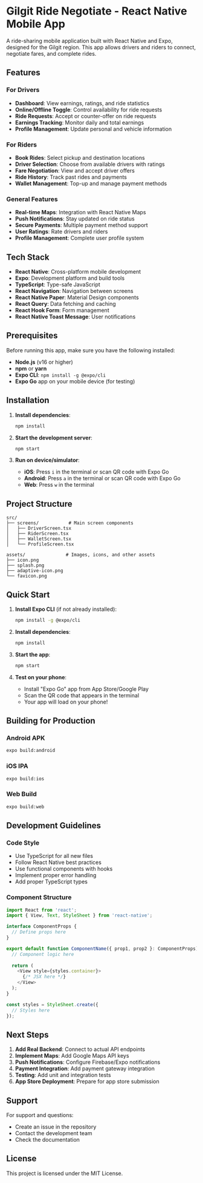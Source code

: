 # Gilgit Ride Negotiate - React Native Mobile App

A ride-sharing mobile application built with React Native and Expo, designed for the Gilgit region. This app allows drivers and riders to connect, negotiate fares, and complete rides.

## Features

### For Drivers
- **Dashboard**: View earnings, ratings, and ride statistics
- **Online/Offline Toggle**: Control availability for ride requests
- **Ride Requests**: Accept or counter-offer on ride requests
- **Earnings Tracking**: Monitor daily and total earnings
- **Profile Management**: Update personal and vehicle information

### For Riders
- **Book Rides**: Select pickup and destination locations
- **Driver Selection**: Choose from available drivers with ratings
- **Fare Negotiation**: View and accept driver offers
- **Ride History**: Track past rides and payments
- **Wallet Management**: Top-up and manage payment methods

### General Features
- **Real-time Maps**: Integration with React Native Maps
- **Push Notifications**: Stay updated on ride status
- **Secure Payments**: Multiple payment method support
- **User Ratings**: Rate drivers and riders
- **Profile Management**: Complete user profile system

## Tech Stack

- **React Native**: Cross-platform mobile development
- **Expo**: Development platform and build tools
- **TypeScript**: Type-safe JavaScript
- **React Navigation**: Navigation between screens
- **React Native Paper**: Material Design components
- **React Query**: Data fetching and caching
- **React Hook Form**: Form management
- **React Native Toast Message**: User notifications

## Prerequisites

Before running this app, make sure you have the following installed:

- **Node.js** (v16 or higher)
- **npm** or **yarn**
- **Expo CLI**: `npm install -g @expo/cli`
- **Expo Go** app on your mobile device (for testing)

## Installation

1. **Install dependencies**:
   ```bash
   npm install
   ```

2. **Start the development server**:
   ```bash
   npm start
   ```

3. **Run on device/simulator**:
   - **iOS**: Press `i` in the terminal or scan QR code with Expo Go
   - **Android**: Press `a` in the terminal or scan QR code with Expo Go
   - **Web**: Press `w` in the terminal

## Project Structure

```
src/
├── screens/           # Main screen components
│   ├── DriverScreen.tsx
│   ├── RiderScreen.tsx
│   ├── WalletScreen.tsx
│   └── ProfileScreen.tsx

assets/               # Images, icons, and other assets
├── icon.png
├── splash.png
├── adaptive-icon.png
└── favicon.png
```

## Quick Start

1. **Install Expo CLI** (if not already installed):
   ```bash
   npm install -g @expo/cli
   ```

2. **Install dependencies**:
   ```bash
   npm install
   ```

3. **Start the app**:
   ```bash
   npm start
   ```

4. **Test on your phone**:
   - Install "Expo Go" app from App Store/Google Play
   - Scan the QR code that appears in the terminal
   - Your app will load on your phone!

## Building for Production

### Android APK
```bash
expo build:android
```

### iOS IPA
```bash
expo build:ios
```

### Web Build
```bash
expo build:web
```

## Development Guidelines

### Code Style
- Use TypeScript for all new files
- Follow React Native best practices
- Use functional components with hooks
- Implement proper error handling
- Add proper TypeScript types

### Component Structure
```typescript
import React from 'react';
import { View, Text, StyleSheet } from 'react-native';

interface ComponentProps {
  // Define props here
}

export default function ComponentName({ prop1, prop2 }: ComponentProps) {
  // Component logic here
  
  return (
    <View style={styles.container}>
      {/* JSX here */}
    </View>
  );
}

const styles = StyleSheet.create({
  // Styles here
});
```

## Next Steps

1. **Add Real Backend**: Connect to actual API endpoints
2. **Implement Maps**: Add Google Maps API keys
3. **Push Notifications**: Configure Firebase/Expo notifications
4. **Payment Integration**: Add payment gateway integration
5. **Testing**: Add unit and integration tests
6. **App Store Deployment**: Prepare for app store submission

## Support

For support and questions:
- Create an issue in the repository
- Contact the development team
- Check the documentation

## License

This project is licensed under the MIT License.
